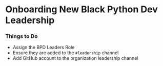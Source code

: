 # Onboarding New Black Python Dev Leadership

### Things to Do

- Assign the BPD Leaders Role
- Ensure they are added to the `#leadership` channel
- Add GitHub account to the organization leadership channel
